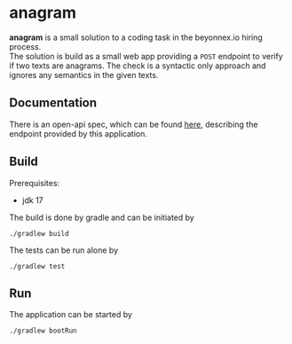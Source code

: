 # anagram

**anagram** is a small solution to a coding task in the beyonnex.io hiring process.  
The solution is build as a small web app providing a `POST` endpoint to verify if two texts are anagrams.
The check is a syntactic only approach and ignores any semantics in the given texts.

## Documentation
There is an open-api spec, which can be found [here](src/main/resources/openapi/api.yaml), describing the endpoint
provided by this application.

## Build

Prerequisites:
* jdk 17

The build is done by gradle and can be initiated by
```shell
./gradlew build
```

The tests can be run alone by
```shell
./gradlew test
```

## Run
The application can be started by
```shell
./gradlew bootRun
```
